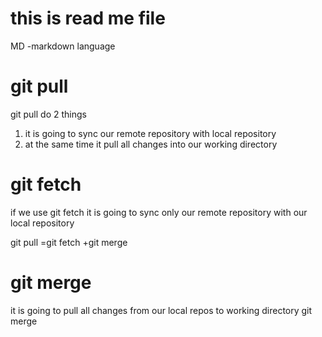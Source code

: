 # this is read me file 
MD -markdown language

# git pull
git pull do 2 things 
1. it is going to sync our remote repository with local repository
2. at the same time it pull all changes into our working directory

# git fetch 
if we use git fetch it is going to sync only our remote repository with our local repository 

git pull =git fetch +git merge 

# git merge 
it is going to pull all changes from our local repos to working directory 
git merge 

